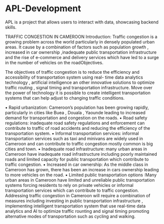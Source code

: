 # APL-Development
APL is a project that allows users to interact with data, showcasing backend skills.

TRAFFIC CONGESTION IN
CAMEROON
Introduction:
Traffic congestion is a growing problem across the world particularly in
densely populated urban areas. It cause by a combination of factors such as
population growth , increased in car ownership ,inadequate public
transportation infrastructure and the rise of e-commerce and delivery
services which have led to a surge in the number of vehicles on the roadObjectives.

The objectives of traffic congestion is to reduce the efficiency and accessibility of transportation
system using real- time data analytics technology , artificial intelligence an other innovative solutions
to optimize traffic routing , signal timing and transportation infrastructure. Move over the power of
technology it is possible to create intelligent transportation systems that can help adjust to changing
traffic conditions.

▪ Rapid urbanization: Cameroon’s population has been growing rapidly, particularly in cities like Buea , Douala ,
Yaounde leading to increased demand for transportation and congestion on the roads.
▪ Road safety regulations: inadequate road safety regulations and enforcement can contribute to traffic of road
accidents and reducing the efficiency of the transportation system.
▪ Informal transportation services: informal transportation services such as taxi and minivans are widely used in
Cameroon and can contribute to traffic congestion mostly common is big cities and town.
▪ Inadequate road infrastructure: many urban areas in Cameroon have inadequate road infrastructure including
poorly maintained roads and limited capacity for public transportation which contribute to traffic congestion.
▪ Increased in car ownership: As the middle class in Cameroon has grown, there has been an increase in cars
ownership leading to more vehicles on the road.
▪ Limited public transportation options :Many urban areas in Cameroon have limited and unreliable public
transportation systems forcing residents to rely on private vehicles or informal transportation services which
can contribute to traffic congestion.
Addressing traffic congestion in Cameroon will require a combination of measures including investing in public
transportation infrastructure , implementing intelligent transportation system that use real-time data analytics and
AI to optimize traffic rounting and signal timing promoting alternative modes of transportation such as cycling and
walking.
